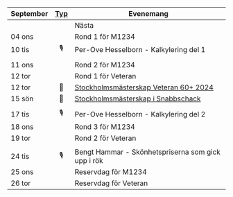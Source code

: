 |September|[Typ](../Typ)|Evenemang|
|-|:-:|-|
|||<a onclick="changeMonth('../2024-10')">Nästa</a>|
|04 ons||Rond 1 för M1234|
|10 tis|🎙️|Per-Ove Hesselborn - Kalkylering del 1|
||||
|11 ons||Rond 2 för M1234|
|12 tor||Rond 1 för Veteran|
|12 tor|📩|[Stockholmsmästerskap Veteran 60+ 2024](HTM/Inbjudan_SthMVet60+_2024.pdf)|
|15 sön|📩|[Stockholmsmästerskap i Snabbschack](https://www.stockholmsschack.se/wp-content/uploads/2024/07/Inbjudan_Stockholmsmasterskapet_i_Snabbschack_2024.pdf)|
||||
|17 tis|🎙️|Per-Ove Hesselborn - Kalkylering del 2|
|18 ons||Rond 3 för M1234|
|19 tor||Rond 2 för Veteran|
||||
|24 tis|🎙️|Bengt Hammar - Skönhetspriserna som gick upp i rök|
|25 ons||Reservdag för M1234|
|26 tor||Reservdag för Veteran|
